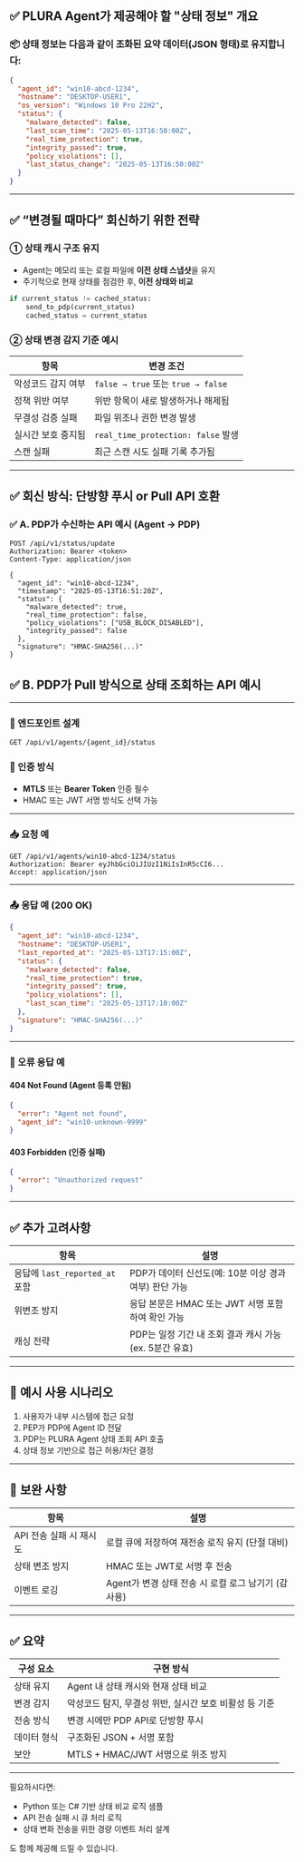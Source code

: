 ## ✅ PLURA Agent가 제공해야 할 "상태 정보" 개요

### 📦 상태 정보는 다음과 같이 조화된 요약 데이터(JSON 형태)로 유지합니다:

```json
{
  "agent_id": "win10-abcd-1234",
  "hostname": "DESKTOP-USER1",
  "os_version": "Windows 10 Pro 22H2",
  "status": {
    "malware_detected": false,
    "last_scan_time": "2025-05-13T16:50:00Z",
    "real_time_protection": true,
    "integrity_passed": true,
    "policy_violations": [],
    "last_status_change": "2025-05-13T16:50:00Z"
  }
}
```

---

## ✅ “변경될 때마다” 회신하기 위한 전략

### ① **상태 캐시 구조 유지**

* Agent는 메모리 또는 로컬 파일에 **이전 상태 스냅샷**을 유지
* 주기적으로 현재 상태를 점검한 후, **이전 상태와 비교**

```python
if current_status != cached_status:
    send_to_pdp(current_status)
    cached_status = current_status
```

### ② **상태 변경 감지 기준 예시**

| 항목         | 변경 조건                            |
| ---------- | -------------------------------- |
| 악성코드 감지 여부 | `false → true` 또는 `true → false` |
| 정책 위반 여부   | 위반 항목이 새로 발생하거나 해제됨              |
| 무결성 검증 실패  | 파일 위조나 권한 변경 발생                  |
| 실시간 보호 중지됨 | `real_time_protection: false` 발생 |
| 스캔 실패      | 최근 스캔 시도 실패 기록 추가됨               |

---

## ✅ 회신 방식: 단방향 푸시 or Pull API 호환

### ✅ A. **PDP가 수신하는 API 예시 (Agent → PDP)**

```http
POST /api/v1/status/update
Authorization: Bearer <token>
Content-Type: application/json

{
  "agent_id": "win10-abcd-1234",
  "timestamp": "2025-05-13T16:51:20Z",
  "status": {
    "malware_detected": true,
    "real_time_protection": false,
    "policy_violations": ["USB_BLOCK_DISABLED"],
    "integrity_passed": false
  },
  "signature": "HMAC-SHA256(...)"
}
```

## ✅ B. PDP가 Pull 방식으로 상태 조회하는 API 예시

---

### 📌 엔드포인트 설계

```
GET /api/v1/agents/{agent_id}/status
```

### 🔐 인증 방식

* **MTLS** 또는 **Bearer Token** 인증 필수
* HMAC 또는 JWT 서명 방식도 선택 가능

---

### 📥 요청 예

```http
GET /api/v1/agents/win10-abcd-1234/status
Authorization: Bearer eyJhbGciOiJIUzI1NiIsInR5cCI6...
Accept: application/json
```

---

### 📤 응답 예 (200 OK)

```json
{
  "agent_id": "win10-abcd-1234",
  "hostname": "DESKTOP-USER1",
  "last_reported_at": "2025-05-13T17:15:00Z",
  "status": {
    "malware_detected": false,
    "real_time_protection": true,
    "integrity_passed": true,
    "policy_violations": [],
    "last_scan_time": "2025-05-13T17:10:00Z"
  },
  "signature": "HMAC-SHA256(...)"
}
```

---

### 📄 오류 응답 예

#### 404 Not Found (Agent 등록 안됨)

```json
{
  "error": "Agent not found",
  "agent_id": "win10-unknown-9999"
}
```

#### 403 Forbidden (인증 실패)

```json
{
  "error": "Unauthorized request"
}
```

---

## ✅ 추가 고려사항

| 항목                        | 설명                                    |
| ------------------------- | ------------------------------------- |
| 응답에 `last_reported_at` 포함 | PDP가 데이터 신선도(예: 10분 이상 경과 여부) 판단 가능   |
| 위변조 방지                    | 응답 본문은 HMAC 또는 JWT 서명 포함하여 확인 가능      |
| 캐싱 전략                     | PDP는 일정 기간 내 조회 결과 캐시 가능 (ex. 5분간 유효) |

---

## 🧩 예시 사용 시나리오

1. 사용자가 내부 시스템에 접근 요청
2. PEP가 PDP에 Agent ID 전달
3. PDP는 PLURA Agent 상태 조회 API 호출
4. 상태 정보 기반으로 접근 허용/차단 결정

---

## 🧩 보완 사항

| 항목              | 설명                                |
| --------------- | --------------------------------- |
| API 전송 실패 시 재시도 | 로컬 큐에 저장하여 재전송 로직 유지 (단절 대비)      |
| 상태 변조 방지        | HMAC 또는 JWT로 서명 후 전송              |
| 이벤트 로깅          | Agent가 변경 상태 전송 시 로컬 로그 남기기 (감사용) |

---

## ✅ 요약

| 구성 요소  | 구현 방식                            |
| ------ | -------------------------------- |
| 상태 유지  | Agent 내 상태 캐시와 현재 상태 비교          |
| 변경 감지  | 악성코드 탐지, 무결성 위반, 실시간 보호 비활성 등 기준 |
| 전송 방식  | 변경 시에만 PDP API로 단방향 푸시           |
| 데이터 형식 | 구조화된 JSON + 서명 포함                |
| 보안     | MTLS + HMAC/JWT 서명으로 위조 방지       |

---

필요하시다면:

* Python 또는 C# 기반 상태 비교 로직 샘플
* API 전송 실패 시 큐 처리 로직
* 상태 변화 전송을 위한 경량 이벤트 처리 설계

도 함께 제공해 드릴 수 있습니다.
